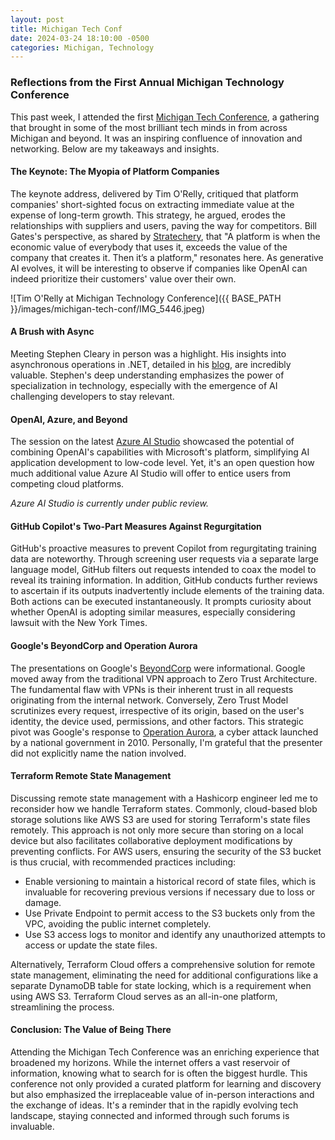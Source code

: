 ```yaml
---
layout: post
title: Michigan Tech Conf
date: 2024-03-24 18:10:00 -0500
categories: Michigan, Technology
---
```


### Reflections from the First Annual Michigan Technology Conference

This past week, I attended the first [Michigan Tech Conference](https://www.mitechcon.org/), a gathering that brought in some of the most brilliant tech minds in from across Michigan and beyond. It was an inspiring confluence of innovation and networking. Below are my takeaways and insights.

#### The Keynote: The Myopia of Platform Companies

The keynote address, delivered by Tim O'Relly, critiqued that platform companies' short-sighted focus on extracting immediate value at the expense of long-term growth. This strategy, he argued, erodes the relationships with suppliers and users, paving the way for competitors. Bill Gates's perspective, as shared by [Stratechery](https://stratechery.com/2018/the-bill-gates-line/), that  "A platform is when the economic value of everybody that uses it, exceeds the value of the company that creates it. Then it’s a platform," resonates here. As generative AI evolves, it will be interesting to observe if companies like OpenAI can indeed prioritize their customers' value over their own.

![Tim O'Relly at Michigan Technology Conference]({{ BASE_PATH }}/images/michigan-tech-conf/IMG_5446.jpeg)

#### A Brush with Async

Meeting Stephen Cleary in person was a highlight. His insights into asynchronous operations in .NET, detailed in his [blog](https://blog.stephencleary.com), are incredibly valuable. Stephen's deep understanding emphasizes the power of specialization in technology, especially with the emergence of AI challenging developers to stay relevant.

#### OpenAI, Azure, and Beyond

The session on the latest [Azure AI Studio](https://azure.microsoft.com/en-us/products/ai-studio) showcased the potential of combining OpenAI's capabilities with Microsoft's platform, simplifying AI application development to low-code level. Yet, it's an open question how much additional value Azure AI Studio will offer to entice users from competing cloud platforms.

*Azure AI Studio is currently under public review.*

#### GitHub Copilot's Two-Part Measures Against Regurgitation

GitHub's proactive measures to prevent Copilot from regurgitating training data are noteworthy. Through screening user requests via a separate large language model, GitHub filters out requests intended to coax the model to reveal its training information. In addition, GitHub conducts further reviews to ascertain if its outputs inadvertently include elements of the training data. Both actions can be executed instantaneously. It prompts curiosity about whether OpenAI is adopting similar measures, especially considering lawsuit with the New York Times.

#### Google's BeyondCorp and Operation Aurora

The presentations on Google's [BeyondCorp](https://cloud.google.com/beyondcorp) were informational. Google moved away from the traditional VPN approach to Zero Trust Architecture. The fundamental flaw with VPNs is their inherent trust in all requests originating from the internal network. Conversely, Zero Trust Model scrutinizes every request, irrespective of its origin, based on the user's identity, the device used, permissions, and other factors. This strategic pivot was Google's response to [Operation Aurora](https://en.wikipedia.org/wiki/Operation_Aurora), a cyber attack launched by a national government in 2010. Personally, I'm grateful that the presenter did not explicitly name the nation involved.

#### Terraform Remote State Management

Discussing remote state management with a Hashicorp engineer led me to reconsider how we handle Terraform states. Commonly, cloud-based blob storage solutions like AWS S3 are used for storing Terraform's state files remotely. This approach is not only more secure than storing on a local device but also facilitates collaborative deployment modifications by preventing conflicts. For AWS users, ensuring the security of the S3 bucket is thus crucial, with recommended practices including:

- Enable versioning to maintain a historical record of state files, which is invaluable for recovering previous versions if necessary due to loss or damage.
- Use Private Endpoint to permit access to the S3 buckets only from the VPC, avoiding the public internet completely.
- Use S3 access logs to monitor and identify any unauthorized attempts to access or update the state files.

Alternatively, Terraform Cloud offers a comprehensive solution for remote state management, eliminating the need for additional configurations like a separate DynamoDB table for state locking, which is a requirement when using AWS S3. Terraform Cloud serves as an all-in-one platform, streamlining the process.


#### Conclusion: The Value of Being There

Attending the Michigan Tech Conference was an enriching experience that broadened my horizons. While the internet offers a vast reservoir of information, knowing what to search for is often the biggest hurdle. This conference not only provided a curated platform for learning and discovery but also emphasized the irreplaceable value of in-person interactions and the exchange of ideas. It's a reminder that in the rapidly evolving tech landscape, staying connected and informed through such forums is invaluable.